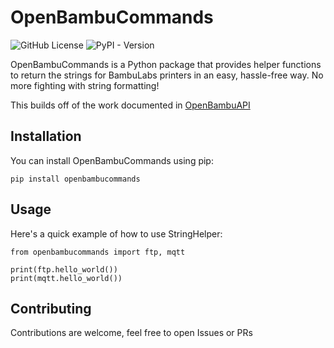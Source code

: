 # OpenBambuCommands
![GitHub License](https://img.shields.io/pypi/l/openbambucommands)
![PyPI - Version](https://img.shields.io/pypi/v/openbambucommands)

OpenBambuCommands is a Python package that provides helper functions to return
the strings for BambuLabs printers in an easy, hassle-free way. No more
fighting with string formatting!

This builds off of the work documented in [OpenBambuAPI](https://github.com/Doridian/OpenBambuAPI)

## Installation

You can install OpenBambuCommands using pip:

```
pip install openbambucommands
```

## Usage

Here's a quick example of how to use StringHelper:

```python3
from openbambucommands import ftp, mqtt

print(ftp.hello_world())
print(mqtt.hello_world())
```

## Contributing
Contributions are welcome, feel free to open Issues or PRs
